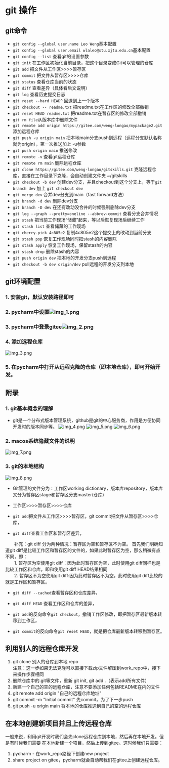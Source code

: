 # git 操作

## git命令

* `git config --global user.name Leo Weng`基本配置
* `git config --global user.email wlaleo@stu.xjtu.edu.cn`基本配置
* `git config --list`  查看git的设置参数
* `git init`  在工作区初始化当前目录，把这个目录变成Git可以管理的仓库
* `git add`  把文件从工作区>>>>暂存区
* `git commit`  把文件从暂存区>>>>仓库
* `git status`  查看仓库当前的状态
* `git diff`  查看差异（具体看后文说明）
* `git log`  查看历史提交日志
* `git reset --hard HEAD^`  回退到上一个版本
* `git checkout -- readme.txt`  把readme.txt在工作区的修改全部撤销
* `git reset HEAD readme.txt`  把readme.txt在暂存区的修改全部撤销
* `git rm file`从版本库中删除文件
* `git remote add origin https://gitee.com/weng-longao/mypackage2.git`  添加远程仓库
* `git push -u origin main`  把本地main分支push到远程（远程分支默认名称就为origin），第一次推送加上 -u参数
* `git push origin main`  推送修改
* `git remote -v`  查看git远程仓库
* `git remote rm main`  删除远程仓库
* `git clone https://gitee.com/weng-longao/gitskills.git`  克隆远程仓库，直接在工作目录下克隆，会自动创建文件夹 ~/gitskills
* `git checkout -b dev`  创建dev分支，并且checkout到这个分支上，等于`git branch dev` 加上 `git checkout dev`
* `git merge dev`  合并dev分支到main（fast forward方法）
* `git branch -d dev`  删除dev分支
* `git branch -D dev`  在还有改动没合并的时候强制删除dev分支
* `git log --graph --pretty=oneline --abbrev-commit`  查看分支合并情况
* `git stash`  把当前工作现场“储藏”起来，等以后恢复现场后继续工作
* `git stash list`  查看储藏的工作现场
* `git cherry-pick 4c805e2`  复制4c805e2这个提交上的改动到当前分支
* `git stash pop`  恢复工作现场同时把stash的内容删除
* `git stash apply`  恢复工作现场，保留stash的内容
* `git stash drop`  删除stash的内容
* `git push origin dev`  把本地的开发分支push到远程
* `git checkout -b dev origin/dev`  pull远程的开发分支到本地

## git环境配置

### 1. 安装git，默认安装路径即可
### 2. pycharm中设置![img_1.png](../../images/img_1.png)
### 3. pycharm中登录gitee![img_2.png](../../images/img_2.png)
### 4. 添加远程仓库
![img_3.png](../../images/img_3.png)
### 5. 在pycharm中打开从远程克隆的仓库（即本地仓库），即可开始开发。

## 附录

### 1. git基本概念的理解

* git是一个分布式版本管理系统，github是git的中心服务商，作用是方便协同开发时的版本同步等。
![img_4.png](../../images/img_4.png)
![img_5.png](../../images/img_5.png)
![img_6.png](../../images/img_6.png)

### 2. macos系统隐藏文件的说明
![img_7.png](../../images/img_7.png)

### 3. git的本地结构
![img_8.png](../../images/img_8.png)
* Git管理的文件分为：工作区working dictionary，版本库repository，版本库又分为暂存区stage和暂存区分支master(仓库)

* 工作区>>>>暂存区>>>>仓库

* `git add`把文件从工作区>>>>暂存区，git commit把文件从暂存区>>>>仓库，

* `git diff`查看工作区和暂存区差异，

&emsp;&emsp;补充：git diff 分为两种情况：暂存区为空和暂存区不为空。
首先我们明确知道git diff是比较工作区和暂存区的文件的，如果此时暂存区为空，那么稍微有点不同，即：<br>
&emsp;&emsp;1. 暂存区为空使用git diff：因为此时暂存区为空，此时使用git diff同样也是比较工作区和仓库，即和使用git diff HEAD结果相同<br>
&emsp;&emsp;2. 暂存区不为空使用git diff:因为此时暂存区不为空，此时使用git diff比较的就是工作区和暂存区。

* `git diff --cached`查看暂存区和仓库差异，

* `git diff HEAD` 查看工作区和仓库的差异，

* `git add`的反向命令`git checkout`，撤销工作区修改，即把暂存区最新版本转移到工作区，

* `git commit`的反向命令`git reset HEAD`，就是把仓库最新版本转移到暂存区。

## 利用别人的远程仓库开发
1. git clone 别人的仓库到本地 repo <br>
   注意：这一步如果无法克隆可以直接下载zip文件解压到work_repo中，接下来操作步骤相同
2. 删除仓库中的.git等文件，重新 git init, git add .（表示add所有文件）
3. 新建一个自己的空的远程仓库，注意不要添加任何包括README在内的文件
4. git remote add origin "自己的远程仓库地址"
5. git commit -m "Initial commit" 先commit，为了下一步push
6. git push -u origin main 将本地的仓库推送到自己的空的远程仓库

## 在本地创建新项目并且上传远程仓库
一般来说，利用git开发时我们会先clone远程仓库到本地，然后再在本地开发。但是有时候我们需要
在本地新建一个项目，然后上传到gitee。这时候我们只需要：
1. pycharm - 在work_repo路径下创建new project
2. share project on gitee，pycharm就会自动帮我们在gitee上创建远程仓库。
